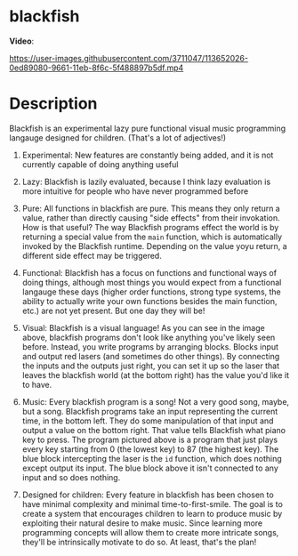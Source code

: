 
# blackfish

**Video**: 

https://user-images.githubusercontent.com/3711047/113652026-0ed89080-9661-11eb-8f6c-5f488897b5df.mp4

# Description

Blackfish is an experimental lazy pure functional visual music programming langauge designed for children. (That's a lot of adjectives!)

1) Experimental: New features are constantly being added, and it is not currently capable of doing anything useful

1) Lazy: Blackfish is lazily evaluated, because I think lazy evaluation is more intuitive for people who have never programmed before

1) Pure: All functions in blackfish are pure. This means they only return a value, rather than directly causing "side effects" from their invokation. How is that useful? 
The way Blackfish programs effect the world is by returning a special value from the `main` function, which is automatically invoked by the Blackfish runtime. 
Depending on the value yoyu return, a different side effect may be triggered.

1) Functional: Blackfish has a focus on functions and functional ways of doing things, although most things you would expect from a functional langauge these days (higher
order functions, strong type systems, the ability to actually write your own functions besides the main function, etc.) are not yet present. But one day they will be!

1) Visual: Blackfish is a visual language! As you can see in the image above, blackfish programs don't look like anything you've likely seen before. Instead, you write programs
by arranging blocks. Blocks input and output red lasers (and sometimes do other things). By connecting the inputs and the outputs just right, you can set it up so the laser
that leaves the blackfish world (at the bottom right) has the value you'd like it to have.

1) Music: Every blackfish program is a song! Not a very good song, maybe, but a song. Blackfish programs take an input representing the current time, in the bottom left. They 
do some manipulation of that input and output a value on the bottom right. That value tells Blackfish what piano key to press. The program pictured above is a program that just
plays every key starting from 0 (the lowest key) to 87 (the highest key). The blue block intercepting the laser is the `id` function, which does nothing except output its input. 
The blue block above it isn't connected to any input and so does nothing.

1) Designed for children: Every feature in blackfish has been chosen to have minimal complexity and minimal time-to-first-smile. The goal is to create a system that encourages 
children to learn to produce music by exploiting their natural desire to make music. Since learning more programming concepts will allow them to create more intricate songs,
they'll be intrinsically motivate to do so. At least, that's the plan!

